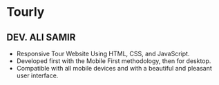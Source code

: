 # Tourly

## DEV. ALI SAMIR

- Responsive Tour Website Using HTML, CSS, and JavaScript.
- Developed first with the Mobile First methodology, then for desktop.
- Compatible with all mobile devices and with a beautiful and pleasant user interface.

